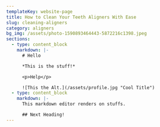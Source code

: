 ```yaml
---
templateKey: website-page
title: How to Clean Your Teeth Aligners With Ease
slug: cleaning-aligners
category: aligners
bg_img: /assets/photo-1590893464443-5872216c1398.jpeg
sections:
  - type: content_block
    markdown: |-
      # Hello

      *This is the stuff!*

      <p>Help</p>

      ![This the Alt.](/assets/profile.jpg "Cool Title")
  - type: content_block
    markdown: |-
      This markdown editor renders on stuffs.

      ## Next Heading!
---
```

